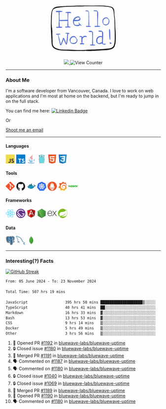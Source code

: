 <div align="center">
    <img src="./img/hello_world.webp" height="200px" width="">
    <div>
        <a href="https://www.linkedin.com/in/ajhollid">
            <img src="https://img.shields.io/badge/LinkedIn-blue"/>
        </a>
        <img src="https://komarev.com/ghpvc/?username=ajhollid&color=yellow" alt="View Counter">
    </div>
</div>

---

### About Me

I'm a software developer from Vancouver, Canada. I love to work on web applications and I'm most at home on the backend, but I'm ready to jump in on the full stack.

You can find me here: [![Linkedin Badge](https://img.shields.io/badge/-ajhollid-blue?style=flat&logo=Linkedin&logoColor=white)](https://www.linkedin.com/in/ajhollid)

Or

[Shoot me an email](mailto:ajhollid@gmail.com)

---

#### Languages

<div>
    <img src="./img/devicons/javascript-original.svg" width=30 height=30 alt="JavaScript">
    <img src="/img/devicons/typescript-original.svg" width=30 height=30 alt="TypeScript">
    <img src="./img/devicons/java-original.svg" width=30 height=30 alt="Java">
    <img src="./img/devicons/go-original.svg" width=30 height=30 alt="Golang">
    <img src="./img/devicons/html5-original.svg" width=30 height=30 alt="HTML 5">
    <img src="./img/devicons/css3-original.svg" width=30 height=30 alt="CSS 3">
</div>

#### Tools

<div>
    <img src="./img/devicons/git-original.svg" width=30 height=30 alt="Git">
    <img src="./img/devicons/github-original.svg" width=30 height=30 alt="Github">
    <img src="./img/devicons/docker-original.svg" width=30 
    height=30 alt="Docker">
    <img src="./img/devicons/kubernetes-original.svg" width=30 height=30 alt="K8">
    <img src="./img/devicons/prometheus-original.svg" width=30 height=30 alt="Prometheus">
    <img src="./img/devicons/grafana-original.svg" width=30 height=30 alt="Grafana">
    <img src="./img/devicons/nginx-original.svg" width=30 height=30 alt="Nginx">
</div>

#### Frameworks

<div>
    <img src="./img/devicons/react-original.svg" width=30 height=30 alt="React">
    <img src="./img/devicons/gatsby-original.svg" width=30 height=30 alt="Gatsby">
    <img src="./img/devicons/angularjs-original.svg" width=30 height=30 alt="AngularJS">
    <img src="./img/devicons/nodejs-original.svg" width=30 height=30 alt="NodeJS">
    <img src="./img/devicons/express-original.svg" width=30 height=30 alt="Express">
    <img src="./img/devicons/spring-original.svg" width=30 height=30 alt="Spring">
</div>

#### Data

<div>
    <img src="./img/devicons/postgresql-original.svg" width=30 height=30 alt="Postgresql">
    <img src="./img/devicons/mysql-original.svg" width=30 height=30 alt="Mysql">
    <img src="./img/devicons/mongodb-original.svg" width=30 height=30 alt="MongoDB">
</div>

---

### Interesting(?) Facts

[![GitHub Streak](http://github-readme-streak-stats.herokuapp.com?user=ajhollid)](https://git.io/streak-stats)

 <!--START_SECTION:waka-->

```txt
From: 05 June 2024 - To: 23 November 2024

Total Time: 507 hrs 19 mins

JavaScript                 395 hrs 58 mins ███████████████████▒░░░░░   77.45 %
TypeScript                 40 hrs 41 mins  ██░░░░░░░░░░░░░░░░░░░░░░░   07.96 %
Markdown                   16 hrs 33 mins  ▓░░░░░░░░░░░░░░░░░░░░░░░░   03.24 %
Bash                       13 hrs 53 mins  ▓░░░░░░░░░░░░░░░░░░░░░░░░   02.72 %
CSS                        9 hrs 14 mins   ▒░░░░░░░░░░░░░░░░░░░░░░░░   01.81 %
Docker                     5 hrs 49 mins   ▒░░░░░░░░░░░░░░░░░░░░░░░░   01.14 %
Other                      3 hrs 56 mins   ▒░░░░░░░░░░░░░░░░░░░░░░░░   00.77 %
```

<!--END_SECTION:waka-->


<!--START_SECTION:activity-->
1. 💪 Opened PR [#1192](https://github.com/bluewave-labs/bluewave-uptime/pull/1192) in [bluewave-labs/bluewave-uptime](https://github.com/bluewave-labs/bluewave-uptime)
2. 🔒 Closed issue [#1180](https://github.com/bluewave-labs/bluewave-uptime/issues/1180) in [bluewave-labs/bluewave-uptime](https://github.com/bluewave-labs/bluewave-uptime)
3. 🎉 Merged PR [#1191](https://github.com/bluewave-labs/bluewave-uptime/pull/1191) in [bluewave-labs/bluewave-uptime](https://github.com/bluewave-labs/bluewave-uptime)
4. 🗣 Commented on [#1187](https://github.com/bluewave-labs/bluewave-uptime/issues/1187#issuecomment-2495481360) in [bluewave-labs/bluewave-uptime](https://github.com/bluewave-labs/bluewave-uptime)
5. 🗣 Commented on [#1180](https://github.com/bluewave-labs/bluewave-uptime/issues/1180#issuecomment-2495430512) in [bluewave-labs/bluewave-uptime](https://github.com/bluewave-labs/bluewave-uptime)
6. 🔒 Closed issue [#1040](https://github.com/bluewave-labs/bluewave-uptime/issues/1040) in [bluewave-labs/bluewave-uptime](https://github.com/bluewave-labs/bluewave-uptime)
7. 🔒 Closed issue [#1069](https://github.com/bluewave-labs/bluewave-uptime/issues/1069) in [bluewave-labs/bluewave-uptime](https://github.com/bluewave-labs/bluewave-uptime)
8. 🎉 Merged PR [#1189](https://github.com/bluewave-labs/bluewave-uptime/pull/1189) in [bluewave-labs/bluewave-uptime](https://github.com/bluewave-labs/bluewave-uptime)
9. 💪 Opened PR [#1190](https://github.com/bluewave-labs/bluewave-uptime/pull/1190) in [bluewave-labs/bluewave-uptime](https://github.com/bluewave-labs/bluewave-uptime)
10. 🗣 Commented on [#1180](https://github.com/bluewave-labs/bluewave-uptime/issues/1180#issuecomment-2495399863) in [bluewave-labs/bluewave-uptime](https://github.com/bluewave-labs/bluewave-uptime)
<!--END_SECTION:activity-->
